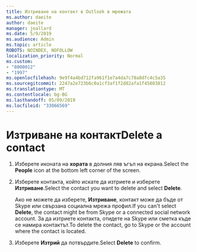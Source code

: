 ```yaml
---
title: Изтриване на контакт в Outlook в мрежата
ms.author: daeite
author: daeite
manager: joallard
ms.date: 5/9/2019
ms.audience: Admin
ms.topic: article
ROBOTS: NOINDEX, NOFOLLOW
localization_priority: Normal
ms.custom:
- "8000012"
- "1997"
ms.openlocfilehash: 9e9f4a4bd712fa961f1e7a4da7c78a8dfc4c5a35
ms.sourcegitcommit: 2247a2e723b6c0a1cf3af1f2d82afa1f45803812
ms.translationtype: MT
ms.contentlocale: bg-BG
ms.lasthandoff: 05/09/2019
ms.locfileid: "33866569"
---
```

# <a name="delete-a-contact"></a><span data-ttu-id="1c01f-102">Изтриване на контакт</span><span class="sxs-lookup"><span data-stu-id="1c01f-102">Delete a contact</span></span>

1. <span data-ttu-id="1c01f-103">Изберете иконата на **хората** в долния ляв ъгъл на екрана.</span><span class="sxs-lookup"><span data-stu-id="1c01f-103">Select the **People** icon at the bottom left corner of the screen.</span></span>

2. <span data-ttu-id="1c01f-104">Изберете контакта, който искате да изтриете и изберете **Изтриване**.</span><span class="sxs-lookup"><span data-stu-id="1c01f-104">Select the contact you want to delete and select **Delete**.</span></span>

    <span data-ttu-id="1c01f-105">Ако не можете да изберете, **Изтриване**, контакт може да бъде от Skype или свързана социална мрежа профил.</span><span class="sxs-lookup"><span data-stu-id="1c01f-105">If you can't select **Delete**, the contact might be from Skype or a connected social network account.</span></span> <span data-ttu-id="1c01f-106">За да изтриете контакта, отидете на Skype или сметка къде се намира контактът.</span><span class="sxs-lookup"><span data-stu-id="1c01f-106">To delete the contact, go to Skype or the account where the contact is located.</span></span>

3. <span data-ttu-id="1c01f-107">Изберете **Изтрий** да потвърдите.</span><span class="sxs-lookup"><span data-stu-id="1c01f-107">Select **Delete** to confirm.</span></span>